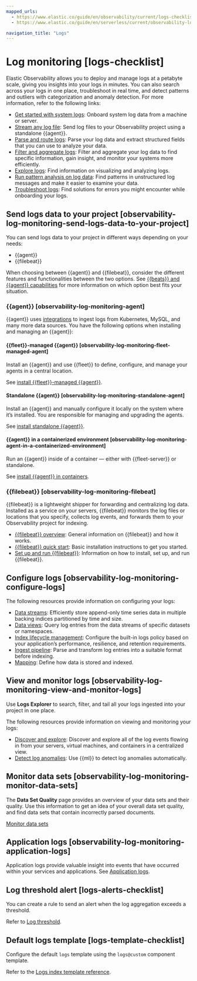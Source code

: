 ```yaml
---
mapped_urls:
  - https://www.elastic.co/guide/en/observability/current/logs-checklist.html
  - https://www.elastic.co/guide/en/serverless/current/observability-log-monitoring.html

navigation_title: "Logs"
---
```


# Log monitoring [logs-checklist]

Elastic Observability allows you to deploy and manage logs at a petabyte scale, giving you insights into your logs in minutes. You can also search across your logs in one place, troubleshoot in real time, and detect patterns and outliers with categorization and anomaly detection. For more information, refer to the following links:

* [Get started with system logs](../../solutions/observability/logs/get-started-with-system-logs.md): Onboard system log data from a machine or server.
* [Stream any log file](../../solutions/observability/logs/stream-any-log-file.md): Send log files to your Observability project using a standalone {{agent}}.
* [Parse and route logs](../../solutions/observability/logs/parse-route-logs.md): Parse your log data and extract structured fields that you can use to analyze your data.
* [Filter and aggregate logs](../../solutions/observability/logs/filter-aggregate-logs.md#logs-filter): Filter and aggregate your log data to find specific information, gain insight, and monitor your systems more efficiently.
* [Explore logs](../../solutions/observability/logs/logs-explorer.md): Find information on visualizing and analyzing logs.
* [Run pattern analysis on log data](../../solutions/observability/logs/run-pattern-analysis-on-log-data.md): Find patterns in unstructured log messages and make it easier to examine your data.
* [Troubleshoot logs](../../troubleshoot/observability/troubleshoot-logs.md): Find solutions for errors you might encounter while onboarding your logs.


## Send logs data to your project [observability-log-monitoring-send-logs-data-to-your-project]

You can send logs data to your project in different ways depending on your needs:

* {{agent}}
* {{filebeat}}

When choosing between {{agent}} and {{filebeat}}, consider the different features and functionalities between the two options. See [{{beats}} and {{agent}} capabilities](../../manage-data/ingest/tools.md) for more information on which option best fits your situation.


### {{agent}} [observability-log-monitoring-agent]

{{agent}} uses [integrations](https://www.elastic.co/integrations/data-integrations) to ingest logs from Kubernetes, MySQL, and many more data sources. You have the following options when installing and managing an {{agent}}:


#### {{fleet}}-managed {{agent}} [observability-log-monitoring-fleet-managed-agent]

Install an {{agent}} and use {{fleet}} to define, configure, and manage your agents in a central location.

See [install {{fleet}}-managed {{agent}}](/reference/fleet/install-fleet-managed-elastic-agent.md).


#### Standalone {{agent}} [observability-log-monitoring-standalone-agent]

Install an {{agent}} and manually configure it locally on the system where it’s installed. You are responsible for managing and upgrading the agents.

See [install standalone {{agent}}](/reference/fleet/install-standalone-elastic-agent.md).


#### {{agent}} in a containerized environment [observability-log-monitoring-agent-in-a-containerized-environment]

Run an {{agent}} inside of a container — either with {{fleet-server}} or standalone.

See [install {{agent}} in containers](/reference/fleet/install-elastic-agents-in-containers.md).


### {{filebeat}} [observability-log-monitoring-filebeat]

{{filebeat}} is a lightweight shipper for forwarding and centralizing log data. Installed as a service on your servers, {{filebeat}} monitors the log files or locations that you specify, collects log events, and forwards them to your Observability project for indexing.

* [{{filebeat}} overview](beats://reference/filebeat/index.md): General information on {{filebeat}} and how it works.
* [{{filebeat}} quick start](beats://reference/filebeat/filebeat-installation-configuration.md): Basic installation instructions to get you started.
* [Set up and run {{filebeat}}](beats://reference/filebeat/setting-up-running.md): Information on how to install, set up, and run {{filebeat}}.


## Configure logs [observability-log-monitoring-configure-logs]

The following resources provide information on configuring your logs:

* [Data streams](../../manage-data/data-store/data-streams.md): Efficiently store append-only time series data in multiple backing indices partitioned by time and size.
* [Data views](../../explore-analyze/find-and-organize/data-views.md): Query log entries from the data streams of specific datasets or namespaces.
* [Index lifecycle management](../../manage-data/lifecycle/index-lifecycle-management/tutorial-customize-built-in-policies.md): Configure the built-in logs policy based on your application’s performance, resilience, and retention requirements.
* [Ingest pipeline](../../manage-data/ingest/transform-enrich/ingest-pipelines.md): Parse and transform log entries into a suitable format before indexing.
* [Mapping](../../manage-data/data-store/mapping.md): Define how data is stored and indexed.


## View and monitor logs [observability-log-monitoring-view-and-monitor-logs]

Use **Logs Explorer** to search, filter, and tail all your logs ingested into your project in one place.

The following resources provide information on viewing and monitoring your logs:

* [Discover and explore](../../solutions/observability/logs/logs-explorer.md): Discover and explore all of the log events flowing in from your servers, virtual machines, and containers in a centralized view.
* [Detect log anomalies](../../explore-analyze/machine-learning/anomaly-detection.md): Use {{ml}} to detect log anomalies automatically.


## Monitor data sets [observability-log-monitoring-monitor-data-sets]

The **Data Set Quality** page provides an overview of your data sets and their quality. Use this information to get an idea of your overall data set quality, and find data sets that contain incorrectly parsed documents.

[Monitor data sets](../../solutions/observability/data-set-quality-monitoring.md)


## Application logs [observability-log-monitoring-application-logs]

Application logs provide valuable insight into events that have occurred within your services and applications. See [Application logs](../../solutions/observability/logs/stream-application-logs.md).

## Log threshold alert [logs-alerts-checklist]

You can create a rule to send an alert when the log aggregation exceeds a threshold.

Refer to [Log threshold](../../solutions/observability/incident-management/create-log-threshold-rule.md).


## Default logs template [logs-template-checklist]

Configure the default `logs` template using the `logs@custom` component template.

Refer to the [Logs index template reference](../../solutions/observability/logs/logs-index-template-reference.md).